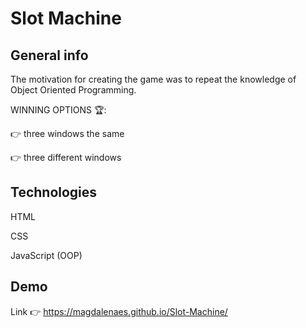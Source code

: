 # Slot Machine

## General info

The motivation for creating the game was to repeat the knowledge of Object Oriented Programming.

WINNING OPTIONS 🏆:

👉 three windows the same

👉 three different windows

## Technologies
HTML

CSS

JavaScript (OOP)

## Demo

Link 👉 https://magdalenaes.github.io/Slot-Machine/
